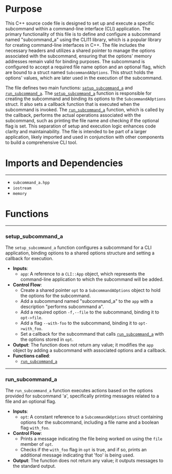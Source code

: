 # Purpose
This C++ source code file is designed to set up and execute a specific subcommand within a command-line interface (CLI) application. The primary functionality of this file is to define and configure a subcommand named "subcommand_a" using the CLI11 library, which is a popular library for creating command-line interfaces in C++. The file includes the necessary headers and utilizes a shared pointer to manage the options associated with the subcommand, ensuring that the options' memory addresses remain valid for binding purposes. The subcommand is configured to accept a required file name option and an optional flag, which are bound to a struct named `SubcommandAOptions`. This struct holds the options' values, which are later used in the execution of the subcommand.

The file defines two main functions: [`setup_subcommand_a`](#setup_subcommand_a) and [`run_subcommand_a`](#run_subcommand_a). The [`setup_subcommand_a`](#setup_subcommand_a) function is responsible for creating the subcommand and binding its options to the `SubcommandAOptions` struct. It also sets a callback function that is executed when the subcommand is invoked. The [`run_subcommand_a`](#run_subcommand_a) function, which is called by the callback, performs the actual operations associated with the subcommand, such as printing the file name and checking if the optional flag is set. This separation of setup and execution logic enhances code clarity and maintainability. The file is intended to be part of a larger application, likely imported and used in conjunction with other components to build a comprehensive CLI tool.
# Imports and Dependencies

---
- `subcommand_a.hpp`
- `iostream`
- `memory`


# Functions

---
### setup\_subcommand\_a<!-- {{#callable:setup_subcommand_a}} -->
The `setup_subcommand_a` function configures a subcommand for a CLI application, binding options to a shared options structure and setting a callback for execution.
- **Inputs**:
    - `app`: A reference to a `CLI::App` object, which represents the command-line application to which the subcommand will be added.
- **Control Flow**:
    - Create a shared pointer `opt` to a `SubcommandAOptions` object to hold the options for the subcommand.
    - Add a subcommand named "subcommand_a" to the `app` with a description "performs subcommand a".
    - Add a required option `-f,--file` to the subcommand, binding it to `opt->file`.
    - Add a flag `--with-foo` to the subcommand, binding it to `opt->with_foo`.
    - Set a callback for the subcommand that calls [`run_subcommand_a`](#run_subcommand_a) with the options stored in `opt`.
- **Output**: The function does not return any value; it modifies the `app` object by adding a subcommand with associated options and a callback.
- **Functions called**:
    - [`run_subcommand_a`](#run_subcommand_a)


---
### run\_subcommand\_a<!-- {{#callable:run_subcommand_a}} -->
The `run_subcommand_a` function executes actions based on the options provided for subcommand 'a', specifically printing messages related to a file and an optional flag.
- **Inputs**:
    - `opt`: A constant reference to a `SubcommandAOptions` struct containing options for the subcommand, including a file name and a boolean flag `with_foo`.
- **Control Flow**:
    - Prints a message indicating the file being worked on using the `file` member of `opt`.
    - Checks if the `with_foo` flag in `opt` is true, and if so, prints an additional message indicating that 'foo' is being used.
- **Output**: The function does not return any value; it outputs messages to the standard output.



